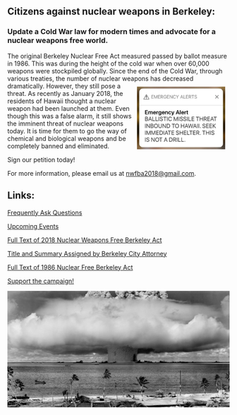 ## Citizens against nuclear weapons in Berkeley:
### Update a Cold War law for modern times and advocate for a nuclear weapons free world.

The original Berkeley Nuclear Free Act measured passed by ballot measure in 1986. 
This was during the height of the cold war when over 60,000 weapons were stockpiled globally. 
Since the end of the Cold War, through various treaties, the number of nuclear weapons has decreased dramatically. 
<img src="img/hawaii-alert.jpg" alt="2018 Hawaii Alert" width="200px" align="right" style="padding:10px">
However, they still pose a threat. 
As recently as January 2018, the residents of Hawaii thought a nuclear weapon had been launched at them. 
Even though this was a false alarm, it still shows the imminent threat of nuclear weapons today. 
It is time for them to go the way of chemical and biological weapons and be completely banned and eliminated.

Sign our petition today!

For more information, please email us at <nwfba2018@gmail.com>.


## Links:

[Frequently Ask Questions](faqs.md)

[Upcoming Events](events.md)

[Full Text of 2018 Nuclear Weapons Free Berkeley Act](nwfba_2018.pdf)

[Title and Summary Assigned by Berkeley City Attorney](nwfba_2018_summ.pdf)

[Full Text of 1986 Nuclear Free Berkeley Act](nfba_1986.pdf)

[Support the campaign!](support.md)

![Bikini Atoll explosion](img/bikini-atoll.jpg)

